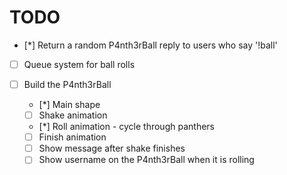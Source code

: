 # TODO

- [*] Return a random P4nth3rBall reply to users who say '!ball'
- [ ] Queue system for ball rolls

- [ ] Build the P4nth3rBall
  - [*] Main shape
  - [ ] Shake animation
  - [*] Roll animation - cycle through panthers
  - [ ] Finish animation
  - [ ] Show message after shake finishes
  - [ ] Show username on the P4nth3rBall when it is rolling
